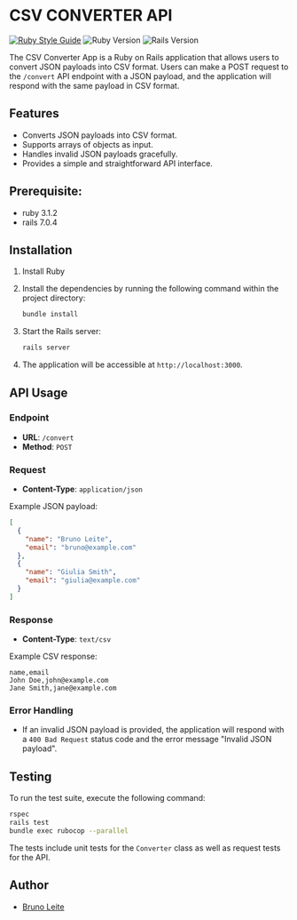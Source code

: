 # CSV CONVERTER API

[![Ruby Style Guide](https://img.shields.io/badge/code_style-rubocop-brightgreen.svg)](https://github.com/rubocop/rubocop)
![Ruby Version](https://img.shields.io/badge/ruby_version-3.1.2-blue.svg)
![Rails Version](https://img.shields.io/badge/rails_version-7.0.2-blue.svg)

The CSV Converter App is a Ruby on Rails application that allows users to convert JSON payloads into CSV format. Users can make a POST request to the `/convert` API endpoint with a JSON payload, and the application will respond with the same payload in CSV format.

## Features

- Converts JSON payloads into CSV format.
- Supports arrays of objects as input.
- Handles invalid JSON payloads gracefully.
- Provides a simple and straightforward API interface.

## Prerequisite:

- ruby 3.1.2
- rails 7.0.4

## Installation

1. Install Ruby

2. Install the dependencies by running the following command within the project directory:

   ```bash
   bundle install
   ```

3. Start the Rails server:

   ```bash
   rails server
   ```

4. The application will be accessible at `http://localhost:3000`.

## API Usage

### Endpoint

- **URL**: `/convert`
- **Method**: `POST`

### Request

- **Content-Type**: `application/json`

Example JSON payload:

```json
[
  {
    "name": "Bruno Leite",
    "email": "bruno@example.com"
  },
  {
    "name": "Giulia Smith",
    "email": "giulia@example.com"
  }
]
```

### Response

- **Content-Type**: `text/csv`

Example CSV response:

```csv
name,email
John Doe,john@example.com
Jane Smith,jane@example.com
```

### Error Handling

- If an invalid JSON payload is provided, the application will respond with a `400 Bad Request` status code and the error message "Invalid JSON payload".

## Testing

To run the test suite, execute the following command:

```bash
rspec
rails test
bundle exec rubocop --parallel
```

The tests include unit tests for the `Converter` class as well as request tests for the API.

## Author

- [Bruno Leite](https://github.com/nullbr)
